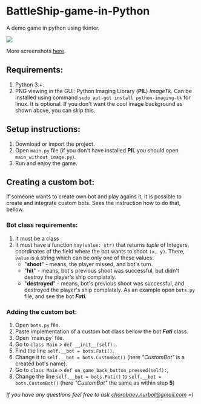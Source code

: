 # BattleShip-game-in-Python
A demo game in python using tkinter.

<img src="https://github.com/chorobaev/BattleShip-game-in-Python/blob/master/sreenshots/main.jpg"/>

More screenshots [here](https://github.com/chorobaev/BattleShip-game-in-Python/tree/master/sreenshots).

## Requirements: 
  1. Python 3.+.
  2. PNG viewing in the GUI: Python Imaging Library (**PIL**) *ImageTk*. 
    Can be installed using command `sudo apt-get install python-imaging-tk` for linux. 
    It is optional. If you don't want the cool image background as shown above, you can skip this.

## Setup instructions:
  1. Download or import the project.
  2. Open `main.py` file (if you don't have installed **PIL** you should open `main_without_image.py`).
  3. Run and enjoy the game.
  
## Creating a custom bot:
  If someone wants to create own bot and play agains it, it is possible to create and integrate custom bots.
  Sees the instruction how to do that, bellow.
      
### Bot class requirements:
  1. It must be a class
  2. It must have a function `say(value: str)` that returns *tuple* of Integers, 
  coordinates of the field where the bot wants to shoot `(x, y)`.
  There, `value` is a string which can be only one of these values:
      * "**shoot**" - means, the player missed, and bot's turn.
      * "**hit**" - means, bot's previous shoot was successful, but didn't destroy the player's ship complataly.
      * "**destroyed**" - means, bot's previous shoot was successful, and destroyed the player's ship complataly.
  As an example open `bots.py` file, and see the bot ***Fati***.
  
### Adding the custom bot:
  1. Open `bots.py` file.
  2. Paste implementation of a custom bot class bellow the bot ***Fati*** class.
  3. Open 'main.py` file.
  4. Go to `class Main` > `def __init__(self):`.
  5. Find the line `self.__bot = bots.Fati()`.
  6. Change it to `self.__bot = bots.CustomBot()` (here *"CustomBot"* is a created bot's name).
  5. Go to `class Main` > `def on_game_back_button_pressed(self):`, 
  6. Change the line `self.__bot = bots.Fati()` to `self.__bot = bots.CustomBot()` 
  (here *"CustomBot"* the same as within step **5**)
  
  
*If you have any questions feel free to ask chorobaev.nurbol@gmail.com =)*
